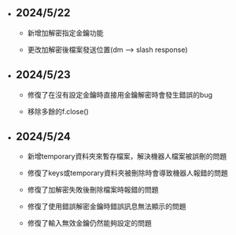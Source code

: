- ## 2024/5/22
    - 新增加解密指定金鑰功能

    - 更改加解密後檔案發送位置(dm --> slash response)

- ## 2024/5/23
    - 修復了在沒有設定金鑰時直接用金鑰解密時會發生錯誤的bug

    - 移除多餘的f.close()

- ## 2024/5/24
    - 新增temporary資料夾來暫存檔案，解決機器人檔案被誤刪的問題

    - 修復了keys或temporary資料夾被刪除時會導致機器人報錯的問題

    - 修復了加解密失敗後刪除檔案時報錯的問題

    - 修復了使用錯誤解密金鑰時錯誤訊息無法顯示的問題

    - 修復了輸入無效金鑰仍然能夠設定的問題